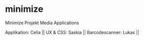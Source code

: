 # minimize
Minimize Projekt Media Applications

Applikation: Celia ||
UX & CSS: Saskia ||
Barcodescanner: Lukas ||
